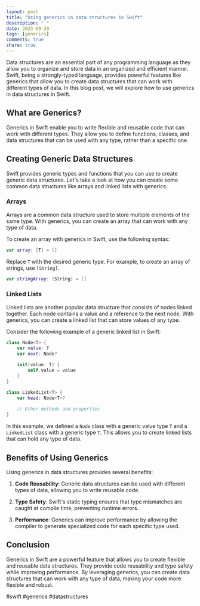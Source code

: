 ```yaml
---
layout: post
title: "Using generics in data structures in Swift"
description: " "
date: 2023-09-20
tags: [generics]
comments: true
share: true
---
```


Data structures are an essential part of any programming language as they allow you to organize and store data in an organized and efficient manner. Swift, being a strongly-typed language, provides powerful features like generics that allow you to create data structures that can work with different types of data. In this blog post, we will explore how to use generics in data structures in Swift.

## What are Generics?

Generics in Swift enable you to write flexible and reusable code that can work with different types. They allow you to define functions, classes, and data structures that can be used with any type, rather than a specific one.

## Creating Generic Data Structures

Swift provides generic types and functions that you can use to create generic data structures. Let's take a look at how you can create some common data structures like arrays and linked lists with generics.

### Arrays

Arrays are a common data structure used to store multiple elements of the same type. With generics, you can create an array that can work with any type of data.

To create an array with generics in Swift, use the following syntax:

```swift
var array: [T] = []
```

Replace `T` with the desired generic type. For example, to create an array of strings, use `[String]`.

```swift
var stringArray: [String] = []
```

### Linked Lists

Linked lists are another popular data structure that consists of nodes linked together. Each node contains a value and a reference to the next node. With generics, you can create a linked list that can store values of any type.

Consider the following example of a generic linked list in Swift:

```swift
class Node<T> {
    var value: T
    var next: Node?
    
    init(value: T) {
        self.value = value
    }
}

class LinkedList<T> {
    var head: Node<T>?
    
    // Other methods and properties
}
```

In this example, we defined a `Node` class with a generic value type `T` and a `LinkedList` class with a generic type `T`. This allows you to create linked lists that can hold any type of data.

## Benefits of Using Generics

Using generics in data structures provides several benefits:

1. **Code Reusability**: Generic data structures can be used with different types of data, allowing you to write reusable code.

2. **Type Safety**: Swift's static typing ensures that type mismatches are caught at compile time, preventing runtime errors.

3. **Performance**: Generics can improve performance by allowing the compiler to generate specialized code for each specific type used.

## Conclusion

Generics in Swift are a powerful feature that allows you to create flexible and reusable data structures. They provide code reusability and type safety while improving performance. By leveraging generics, you can create data structures that can work with any type of data, making your code more flexible and robust.

#swift #generics #datastructures
